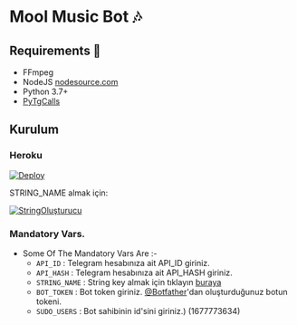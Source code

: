 <h1 align="centre">Mool Music Bot 🎶</h1>

## Requirements 📝

- FFmpeg
- NodeJS [nodesource.com](https://nodesource.com/)
- Python 3.7+
- [PyTgCalls](https://github.com/pytgcalls/pytgcalls)

<h2 align="centre">Kurulum</h3>

<h3 align="centre"> Heroku </h4>

[![Deploy](https://www.herokucdn.com/deploy/button.svg)](https://heroku.com/deploy)

STRING_NAME almak için:

[![StringOluşturucu](https://img.shields.io/badge/repl.it-generateString-yellowgreen)](https://repl.it/@subinps/getStringName)

### Mandatory Vars.

- Some Of The Mandatory Vars Are :-
   - `API_ID` :  Telegram hesabınıza ait API_ID giriniz.
   - `API_HASH` :  Telegram hesabınıza ait API_HASH giriniz.
   - `STRING_NAME` :  String key almak için tıklayın [buraya](https://repl.it/@subinps/getStringName)
   - `BOT_TOKEN` :  Bot token giriniz. [@Botfather](https://t.me/botfather)'dan oluşturduğunuz botun tokeni.
   - `SUDO_USERS` :  Bot sahibinin id'sini giriniz.) (1677773634) 



